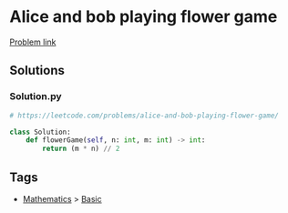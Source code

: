 # Alice and bob playing flower game

[Problem link](https://leetcode.com/problems/alice-and-bob-playing-flower-game/)

## Solutions


### Solution.py
```py
# https://leetcode.com/problems/alice-and-bob-playing-flower-game/

class Solution:
    def flowerGame(self, n: int, m: int) -> int:
        return (m * n) // 2
```
## Tags

* [Mathematics](/README.md#Mathematics) > [Basic](/README.md#Mathematics-Basic)
